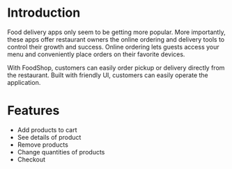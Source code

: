 # Introduction
Food delivery apps only seem to be getting more popular. More importantly, these apps offer restaurant owners the online ordering and delivery tools to control their growth and success. Online ordering lets guests access your menu and conveniently place orders on their favorite devices.

With FoodShop, customers can easily order pickup or delivery directly from the restaurant. Built with friendly UI, customers can easily operate the application.

# Features
* Add products to cart
* See details of product
* Remove products
* Change quantities of products
* Checkout


#
